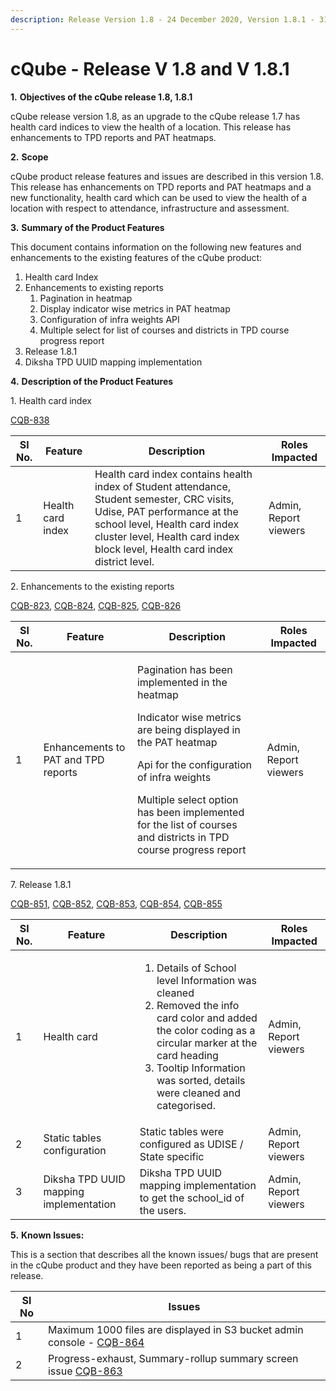 ```yaml
---
description: Release Version 1.8 - 24 December 2020, Version 1.8.1 - 31 December 2020
---
```


# cQube - Release V 1.8 and V 1.8.1

**1.** **Objectives of the cQube release 1.8, 1.8.1**

cQube release version 1.8, as an upgrade to the cQube release 1.7 has health card indices to view the health of a location.  This release has enhancements to TPD reports and PAT heatmaps.

**2.** **Scope**

cQube product release features and issues are described in this version 1.8. This release has enhancements on TPD reports and PAT heatmaps and a new functionality, health card which can be used to view the health of a location with respect to attendance, infrastructure and assessment.

**3.** **Summary of the Product Features**&#x20;

This document contains information on the following new features and enhancements to the existing features of the cQube product:

1. Health card Index
2. Enhancements to existing reports
   1. Pagination in heatmap
   2. Display indicator wise metrics in PAT heatmap
   3. Configuration of infra weights API
   4. Multiple select for list of courses and districts in TPD course progress report
3. Release 1.8.1
4. Diksha TPD UUID mapping implementation

**4.** **Description of the Product Features**

1\. Health card index

&#x20;[CQB-838](https://project-sunbird.atlassian.net/browse/CQB-838)

| Sl No. | Feature           | Description                                                                                                                                                                                                                                | Roles Impacted        |
| ------ | ----------------- | ------------------------------------------------------------------------------------------------------------------------------------------------------------------------------------------------------------------------------------------ | --------------------- |
| 1      | Health card index | Health card index contains health index of Student attendance, Student semester, CRC visits, Udise, PAT performance at the school level, Health card index cluster level, Health card index block level, Health card index district level. | Admin, Report viewers |

2\. Enhancements to the existing reports

[CQB-823](https://project-sunbird.atlassian.net/browse/CQB-823), [CQB-824](https://project-sunbird.atlassian.net/browse/CQB-824), [CQB-825](https://project-sunbird.atlassian.net/browse/CQB-825), [CQB-826](https://project-sunbird.atlassian.net/browse/CQB-826)&#x20;

| Sl No. | Feature                             | Description                                                                                                                                                                                                                                                                                      | Roles Impacted        |
| ------ | ----------------------------------- | ------------------------------------------------------------------------------------------------------------------------------------------------------------------------------------------------------------------------------------------------------------------------------------------------ | --------------------- |
| 1      | Enhancements to PAT and TPD reports | <p>Pagination has been implemented in the heatmap</p><p>Indicator wise metrics are being displayed in the PAT heatmap</p><p>Api for the configuration of infra weights</p><p>Multiple select option has been implemented for the list of courses and districts in TPD course progress report</p> | Admin, Report viewers |

7\. Release 1.8.1

[CQB-851](https://project-sunbird.atlassian.net/browse/CQB-851), [CQB-852](https://project-sunbird.atlassian.net/browse/CQB-852), [CQB-853](https://project-sunbird.atlassian.net/browse/CQB-853), [CQB-854](https://project-sunbird.atlassian.net/browse/CQB-854), [CQB-855](https://project-sunbird.atlassian.net/browse/CQB-855)

| Sl No. | Feature                                | Description                                                                                                                                                                                                                                              | Roles Impacted        |
| ------ | -------------------------------------- | -------------------------------------------------------------------------------------------------------------------------------------------------------------------------------------------------------------------------------------------------------- | --------------------- |
| 1      | Health card                            | <ol><li>Details of School level Information was cleaned</li><li>Removed the info card color and added the color coding as a circular marker at the card heading</li><li>Tooltip Information was sorted, details were cleaned and  categorised.</li></ol> | Admin, Report viewers |
| 2      | Static tables configuration            | Static tables were configured as UDISE / State specific                                                                                                                                                                                                  | Admin, Report viewers |
| 3      | Diksha TPD UUID mapping implementation | Diksha TPD UUID mapping implementation to get the school\_id of the users.                                                                                                                                                                               | Admin, Report viewers |

**5.** **Known Issues:**

This is a section that describes all the known issues/ bugs that are present in the cQube product and they have been reported as being a part of this release.

| Sl No | Issues                                                                                                                        |
| ----- | ----------------------------------------------------------------------------------------------------------------------------- |
| 1     | Maximum 1000 files are displayed in S3 bucket admin console - [CQB-864](https://project-sunbird.atlassian.net/browse/CQB-864) |
| 2     | Progress-exhaust, Summary-rollup summary screen issue [CQB-863](https://project-sunbird.atlassian.net/browse/CQB-863)         |
